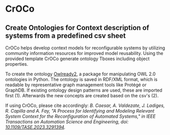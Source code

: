 # CrOCo
## **Cr**eate **O**ntologies for **Co**ntext description of systems from a predefined csv sheet

CrOCo helps develop context models for reconfigurable systems by utilizing community information resources for improved model reusability. 
Using the provided template CrOCo generate ontology Tboxes including object properties.

To create the ontology [Owlready2](https://github.com/pwin/owlready2), a package for manipulating OWL 2.0 ontologies in Python.
The ontology is saved in RDF/XML format, which is readable by representative graph management tools like Protégé or GraphDB.
If existing ontology design patterns are used, these are imported first (1). 
Afterwards the new concepts are created based on the csv's (2).

If using CrOCo, please cite accordingly:
_B. Caesar, A. Valdezate, J. Ladiges, R. Capilla and A. Fay, "A Process for Identifying and Modeling Relevant System Context for the Reconfiguration of Automated Systems," in IEEE Transactions on Automation Science and Engineering, doi: [10.1109/TASE.2023.3291394](https://doi.org/10.1109/TASE.2023.3291394)._
